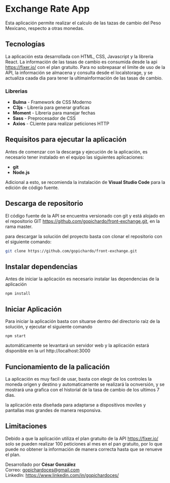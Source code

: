 # Exchange Rate App

Esta aplicación permite realizar el calculo de las tazas de cambio del Peso Mexicano, respecto a otras monedas.

## Tecnologías

La aplicación esta desarrollada con HTML, CSS, Javascript y la libreria React.
La información de las tasas de cambio es consumida desde la api https://fixer.io/ con el plan gratuito.
Para no sobrepasar el limite de uso de la API, la información se almacena y consulta desde el localstorage, y se actualiza caada dia para tener la ultimainformación de las tasas de cambio.

### Librerias

- **Bulma** - Framework de CSS Moderno
- **C3js** - Librería para generar graficas
- **Moment** - Libreria para manejar fechas
- **Sass** - Preprocesador de CSS
- **Axios** - CLiente para realizar peticiones HTTP

## Requisitos para ejecutar la aplicación

Antes de comenzar con la descarga y ejecución de la aplicación, es necesario tener instalado en el equipo las siguientes aplicaciones:

- **git**
- **Node.js**

Adicional a esto, se recomienda la instalación de **Visual Studio Code** para la edición de código fuente.

## Descarga de repositorio

El código fuente de la API se encuentra versionado con git y está alojado en el repositorio GIT https://github.com/gopichardo/front-exchange.git, en la rama master.

para descargar la solución del proyecto basta con clonar el repositorio con el siguiente comando:

```sh
git clone https://github.com/gopichardo/front-exchange.git
```

## Instalar dependencias

Antes de iniciar la aplicación es necesario instalar las dependencias de la aplicación

```
npm install
```

## Iniciar Aplicación

Para iniciar la aplicación basta con situarse dentro del directorio raíz de la solución, y ejecutar el siguiente comando

```
npm start
```

automáticamente se levantará un servidor web y la aplicación estará disponible en la url http://localhost:3000


## Funcionamiento de la palicación

La aplicación es muy facil de usar, basta con elegir de los controles la moneda origen y destino y automaticamente se realizará la ocnversión, y se mostrará una grafica con el historial de la tasa de cambio de los ultimos 7 dias.

la aplicación esta diseñada para adaptarse a dispositivos moviles y pantallas mas grandes de manera responsiva.

## Limitaciones
Debido a que la aplicación utiliza  el plan gratuito de la API https://fixer.io/ solo se pueden realizar 100 peticiones al mes en el pan gratuito, por lo que puede no obtener la información de manera correcta hasta que se renueve el plan.


Desarrollado por **César González**  
Correo: gopichardoces@gmail.com  
LinkedIn: https://www.linkedin.com/in/gopichardoces/  
